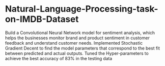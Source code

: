 # Natural-Language-Processing-task-on-IMDB-Dataset

Build a Convolutional Neural Network model for sentiment analysis, which helps the businesses monitor brand and product sentiment in customer feedback and understand customer needs. Implemented Stochastic Gradient Decent to find the model parameters that correspond to the best fit between predicted and actual outputs. Tuned the Hyper-parameters to achieve the best accuracy of 83% in the testing data
